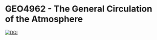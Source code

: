 # GEO4962 - The General Circulation of the Atmosphere

[![DOI](https://zenodo.org/badge/167327418.svg)](https://zenodo.org/badge/latestdoi/167327418)
